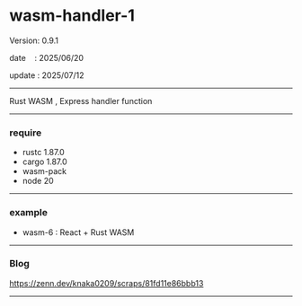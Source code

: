 ﻿# wasm-handler-1

 Version: 0.9.1


 date    : 2025/06/20

 update : 2025/07/12  

***

Rust WASM , Express handler function


***
### require
* rustc 1.87.0
* cargo 1.87.0
* wasm-pack
* node 20

***
### example
* wasm-6 : React + Rust WASM 

***
### Blog

https://zenn.dev/knaka0209/scraps/81fd11e86bbb13

***

